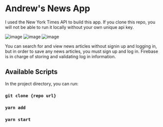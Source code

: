 # Andrew's News App

I used the New York Times API to build this app. If you clone this repo, you will not be able to run it locally without your own unique api key.

![image](https://user-images.githubusercontent.com/83406605/152804223-a1fc3ee0-d19f-4d16-93f6-993cdfbdca73.png)
![image](https://user-images.githubusercontent.com/83406605/152804302-5f112b91-4e95-4182-8c1e-86de223d7d16.png)
![image](https://user-images.githubusercontent.com/83406605/152804421-a771290e-3801-4cd9-92ff-252cd60b1fa5.png)


You can search for and view news articles without signin up and logging in, but in order to save any news articles, you must sign up and log in. Firebase is in charge of storing and validating log in information. 

## Available Scripts

In the project directory, you can run:

### `git clone {repo url}`
### `yarn add`
### `yarn start`
